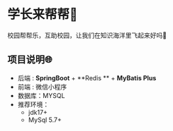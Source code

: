 # 学长来帮帮🥵
校园帮帮乐，互助校园，让我们在知识海洋里飞起来好吗🪽

## 项目说明🌐

- 后端 : **SpringBoot** + **Redis ** + **MyBatis Plus**
- 前端 : 微信小程序
- 数据库：MYSQL
- 推荐环境：
  - jdk17+
  - MySql 5.7+

